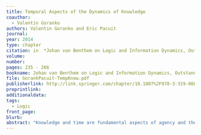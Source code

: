 ```yaml
---
title: Temporal Aspects of the Dynamics of Knowledge
coauthor: 
  - Valentin Goranko
authors: Valentin Goranko and Eric Pacuit
journal: 
year: 2014
type: chapter
citation: in  *Johan van Benthem on Logic and Information Dynamics, Outstanding Contributions to Logic*,  pp. 235 - 266, A. Baltag and S. Smets (eds.), Springer
volume:
number:
pages: 235 - 266
bookname: Johan van Benthem on Logic and Information Dynamics, Outstanding Contributions to Logic
file: GorankPacuit-TempKnow.pdf
publisherlink: http://link.springer.com/chapter/10.1007%2F978-3-319-06025-5_9
preprintlink:
additionaldata:
tags: 
  - Logic
front_page:
blurb: 
abstract: "Knowledge and time are fundamental aspects of agency and their interaction is in the focus of a wide spectrum of philosophical and logical studies. This interaction is two-fold: on the one hand, knowledge evolves over time; on the other hand, in the subjective view of the agent, time only passes when her knowledge about the world changes. In this chapter we discuss models and logics reflecting the temporal aspects of the dynamics of knowledge and offer some speculations and ideas on how the interaction of temporality and knowledge can be systematically yeah thoughtreated."
---
```

    
